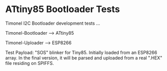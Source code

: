 ATtiny85 Bootloader Tests
=========================
Timonel I2C Bootloader development tests ...

Timonel-Bootloader --> ATtiny85

Timonel-Uploader   --> ESP8266

Test Payload: "SOS" blinker for Tiny85. Initially loaded from an ESP8266 array. In the final version, it will be parsed and uploaded from a real ".HEX" file residing on SPIFFS.




